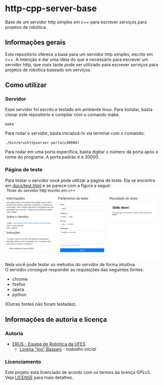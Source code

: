 # http-cpp-server-base
Base de um servidor http simples em c++ para escrever serviços para projetos de robótica.

## Informações gerais
Este repositório oferece a base para um servidor http simples, escrito em c++. A intenção é dar uma ideia do que é necessário para escrever um servidor http, que mais tarde pode ser utilizado para escrever serviços para projetos de robótica baseado em serviços.

## Como utilizar
### Servidor
Esse servidor foi escrito e testado em ambiente linux. Para instalar, basta clonar este repositório e compilar com o comando make.
```
make
```
Para rodar o servidor, basta inicializá-lo via terminal com o comando:
```
./bin/erushttpserver porta(=30000)
```
Para rodar em uma porta específica, basta digitar o número da porta após o nome do programa. A porta padrão é a 30000.

### Página de teste
Para testar o servidor você pode utilizar a página de teste. Ela se encontra em [docs/test.html](docs/test.html) e se parece com a figura a seguir:
![Página de Teste](docs/img/teste.png)
Nela você pode testar os métodos do servidor de forma intuitiva.<br>
O servidor consegue responder as requisições das seguintes fontes:

- chrome
- firefox
- opera
- python

(Outras fontes não foram testadas).
## Informações de autoria e licença
### Autoria
- [ERUS - Equipe de Robótica da UFES](http://erus.ufes.br)
  - [Lorena "Ino" Bassani](https://github.com/LBBassani) - *trabalho inicial*
### Licenciamento
Este projeto está licenciado de acordo com os termos da licença GPLv3. Veja [LICENSE](LICENSE) para mais detalhes.